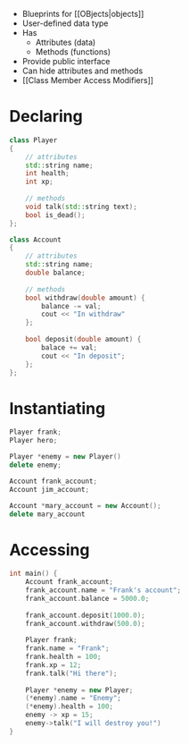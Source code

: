 - Blueprints for [[OBjects|objects]]
- User-defined data type
- Has
	- Attributes (data)
	- Methods (functions)
- Provide public interface
- Can hide attributes and methods
- [[Class Member Access Modifiers]]


# Declaring

```cpp
class Player
{
	// attributes
	std::string name;
	int health;
	int xp;
	
	// methods
	void talk(std::string text);
	bool is_dead();
};
```

```cpp
class Account
{
	// attributes
	std::string name;
	double balance;
	
	// methods
	bool withdraw(double amount) {
		balance -= val;
		cout << "In withdraw"
	};
	
	bool deposit(double amount) {
		balace += val; 
		cout << "In deposit";
	};
}; 
```

# Instantiating

```cpp
Player frank;
Player hero;

Player *enemy = new Player()
delete enemy;
```
```cpp
Account frank_account;
Account jim_account;

Account *mary_account = new Account();
delete mary_account
```

# Accessing

```cpp
int main() {
	Account frank_account;
	frank_account.name = "Frank's account";
	frank_account.balance = 5000.0;
	
	frank_account.deposit(1000.0);
	frank_account.withdraw(500.0);
	
	Player frank;
	frank.name = "Frank";
	frank.health = 100;
	frank.xp = 12;
	frank.talk("Hi there");
	
	Player *enemy = new Player;
	(*enemy).name = "Enemy";
	(*enemy).health = 100;
	enemy -> xp = 15;
	enemy->talk("I will destroy you!")
}
```